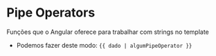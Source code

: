 # Pipe Operators
Funções que o Angular oferece para trabalhar com strings no template
- Podemos fazer deste modo: `{{ dado | algumPipeOperator }}`